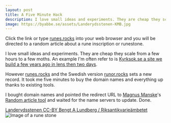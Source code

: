 ```yaml
---
layout: post
title: A Five Minute Hack
description: I love small ideas and experiments. They are cheap they scale from a few hours to a few moths. With this 5 minute hack I have however set a new record.
image: https://byabbe.se/assets/Landerydsstenen-KMB.jpg
---
```

Click the link or type [runes.rocks](http://runes.rocks) into your web browser and you will be directed to a random article about a rune inscription or runestone. 

I love small ideas and experiments. They are cheap they scale from a few hours to a few moths. An example I'm often refer to is [Kyrksok.se a site we build a few years ago in lens then two days](https://byabbe.se/2016/11/12/kyrksok-se-and-wikidata). 

However [runes.rocks](http://runes.rocks) and the Swedish version [runor.rocks]((http://runor.rocks)) sets a new record. It took me five minutes to buy the domain names and everything up thanks to existing tools.

I bought domain names and pointed the redirect URL to [Magnus Manske](https://en.wikipedia.org/wiki/Magnus_Manske)'s [Random article tool](https://tools.wmflabs.org/magnustools/randomarticle.php) and waited for the name servers to update. Done.

[Landerydsstenen CC-BY Bengt A Lundberg / Riksantikvarieämbetet](https://commons.wikimedia.org/wiki/File:Landerydsstenen_-_KMB_-_16000300013332.jpg)
![Image of a rune stone](https://byabbe.se/assets/Landerydsstenen-KMB.jpg)
